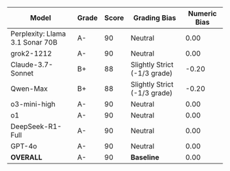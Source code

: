 | Model | Grade | Score | Grading Bias | Numeric Bias |
|------|-------|-------|-------------|-------------|
| Perplexity: Llama 3.1 Sonar 70B | A- | 90 | Neutral | 0.00 |
| grok2-1212 | A- | 90 | Neutral | 0.00 |
| Claude-3.7-Sonnet | B+ | 88 | Slightly Strict (-1/3 grade) | -0.20 |
| Qwen-Max | B+ | 88 | Slightly Strict (-1/3 grade) | -0.20 |
| o3-mini-high | A- | 90 | Neutral | 0.00 |
| o1 | A- | 90 | Neutral | 0.00 |
| DeepSeek-R1-Full | A- | 90 | Neutral | 0.00 |
| GPT-4o | A- | 90 | Neutral | 0.00 |
| **OVERALL** | A- | 90 | **Baseline** | 0.00 |